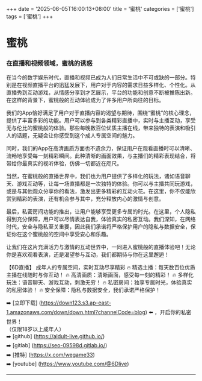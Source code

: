 +++
date = '2025-06-05T16:00:13+08:00'
title = '蜜桃'
categories = ['蜜桃']
tags = ['蜜桃']
+++

# 蜜桃

### 在直播和视频领域，蜜桃的诱惑

在当今的数字娱乐时代，直播和视频已成为人们日常生活中不可或缺的一部分。特别是在视频直播平台的迅猛发展下，用户对于内容的需求日益多样化、个性化。从直播秀到互动游戏，从情感分享到才艺展示，平台的功能和创意不断被推陈出新。在这样的背景下，蜜桃般的互动体验成为了许多用户所向往的目标。

我们的App恰好满足了用户对于直播内容的渴望与期待，围绕“蜜桃”的核心理念，提供了丰富多彩的功能。用户可以参与到各类精彩直播中，实时与主播互动，享受无与伦比的蜜桃般的体验。那些每晚数百位优质主播在线，带来独特的表演和吸引人的话题，无疑会让你感受到这个成人专属空间的魅力。

同时，我们的App在高清画质方面也不遗余力，保证用户在观看直播时可以清晰、流畅地享受每一刻精彩瞬间。此种清晰的画面效果，与主播们的精彩表现结合，将带给你最真实的视听体验，仿佛一切都近在咫尺。

当然，在蜜桃般的直播世界中，我们也为用户提供了多样化的玩法，诸如语音聊天、游戏互动等，让每一场直播都是一次独特的体验。你可以与主播共同玩游戏，或是与其他观众分享你的看法，激发出更多精彩的互动火花。在这里，你不仅能欣赏到精彩的表演，还有机会参与其中，充分释放内心的激情与创意。

最后，私密房间功能的推出，让用户能够享受更多专属的时光。在这里，个人隐私得到充分保障，用户可以尽情表达自我，体验真实的私密互动。我们深知，在网络时代，安全与隐私至关重要，因此我们承诺将严格保护用户的隐私与数据安全，保证你在这个蜜桃般的空间中享受安心和乐趣。

让我们在这片充满活力与激情的互动世界中，一同进入蜜桃般的直播体验吧！无论你是喜欢观看表演，还是渴望参与互动，我们都期待与你在这里邂逅！

【6D直播】
成年人的专属空间，实时互动尽享精彩
🔥 精选主播：每天数百位优质主播在线随时与你互动！
🔥 高清画质：清晰画面，感受每一刻的精彩！
🔥 多样化玩法：语音聊天、游戏互动，刺激无穷！
🔥 私密房间：独享专属时光，体验真实的私密体验！
🔥 安全保障：隐私与数据安全，我们承诺严格保护！

➡️ [立即下载] (https://down123.s3.ap-east-1.amazonaws.com/down/down.html?channelCode=blog) ⬅️ ，开启你的私密世界！  
（仅限18岁以上成年人）  
➡️ [github] (https://aldult-live.github.io/)  
➡️ [gitlab] (https://seo-09598d.gitlab.io/)  
➡️ [推特] (https://x.com/wegame33)  
➡️ [youtube] (https://www.youtube.com/@6Dlive)

---
